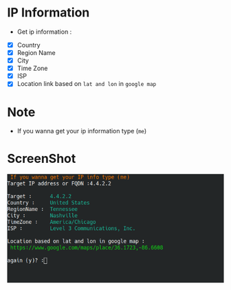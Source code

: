 # IP Information
- Get ip information :
- [x] Country
- [x] Region Name
- [x] City
- [x] Time Zone
- [x] ISP
- [x] Location link based on `lat and lon` in `google map`
# Note
- If you wanna get your ip information type (`me`)
# ScreenShot
![](images/img1.png)